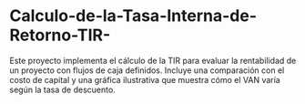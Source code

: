 # Calculo-de-la-Tasa-Interna-de-Retorno-TIR-
Este proyecto implementa el cálculo de la TIR para evaluar la rentabilidad de un proyecto con flujos de caja definidos. Incluye una comparación con el costo de capital y una gráfica ilustrativa que muestra cómo el VAN varía según la tasa de descuento.
